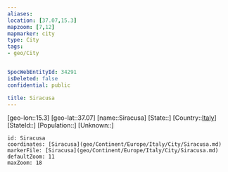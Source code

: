 ```yaml
---
aliases: 
location: [37.07,15.3]
mapzoom: [7,12] 
mapmarker: city 
type: City
tags:
- geo/City


SpocWebEntityId: 34291
isDeleted: false
confidential: public

title: Siracusa
---
```

[geo-lon::15.3]
[geo-lat::37.07]
[name::Siracusa]
[State::]
[Country::[Italy](geo/Continent/Europe/Italy.md)]
[StateId::]
[Population::]
[Unknown::]


```leaflet
id: Siracusa
coordinates: [Siracusa](geo/Continent/Europe/Italy/City/Siracusa.md)
markerFile: [Siracusa](geo/Continent/Europe/Italy/City/Siracusa.md)
defaultZoom: 11 
maxZoom: 18
```


